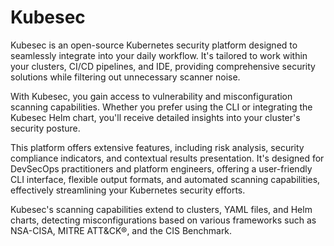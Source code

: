 

# Kubesec


Kubesec is an open-source Kubernetes security platform designed to seamlessly integrate into your daily workflow. It's tailored to work within your clusters, CI/CD pipelines, and IDE, providing comprehensive security solutions while filtering out unnecessary scanner noise.

With Kubesec, you gain access to vulnerability and misconfiguration scanning capabilities. Whether you prefer using the CLI or integrating the Kubesec Helm chart, you'll receive detailed insights into your cluster's security posture.

This platform offers extensive features, including risk analysis, security compliance indicators, and contextual results presentation. It's designed for DevSecOps practitioners and platform engineers, offering a user-friendly CLI interface, flexible output formats, and automated scanning capabilities, effectively streamlining your Kubernetes security efforts.

Kubesec's scanning capabilities extend to clusters, YAML files, and Helm charts, detecting misconfigurations based on various frameworks such as NSA-CISA, MITRE ATT&CK®, and the CIS Benchmark.




